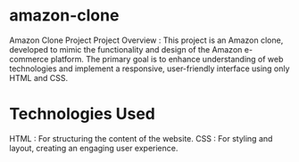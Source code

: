 # amazon-clone
Amazon Clone Project
Project Overview : This project is an Amazon clone, developed to mimic the functionality and design of the Amazon e-commerce platform. The primary goal is to enhance understanding of web technologies and implement a responsive, user-friendly interface using only HTML and CSS.
# Technologies Used
HTML : For structuring the content of the website.
CSS : For styling and layout, creating an engaging user experience.
